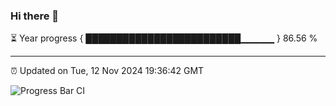### Hi there 👋

⏳ Year progress { █████████████████████████▁▁▁▁▁ } 86.56 %

---

⏰ Updated on Tue, 12 Nov 2024 19:36:42 GMT

![Progress Bar CI](https://github.com/IshwaranRudhara/GIT-ACTION/workflows/Progress%20Bar%20CI/badge.svg)
